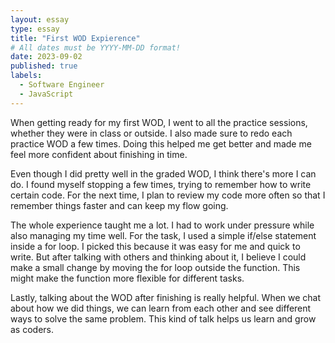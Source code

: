 ```yaml
---
layout: essay
type: essay
title: "First WOD Expierence"
# All dates must be YYYY-MM-DD format!
date: 2023-09-02
published: true
labels:
  - Software Engineer
  - JavaScript
---
```


When getting ready for my first WOD, I went to all the practice sessions, whether they were in class or outside. I also made sure to redo each practice WOD a few times. Doing this helped me get better and made me feel more confident about finishing in time.

Even though I did pretty well in the graded WOD, I think there's more I can do. I found myself stopping a few times, trying to remember how to write certain code. For the next time, I plan to review my code more often so that I remember things faster and can keep my flow going.

The whole experience taught me a lot. I had to work under pressure while also  managing my time well. For the task, I used a simple if/else statement inside a for loop. I picked this because it was easy for me and quick to write. But after talking with others and thinking about it, I believe I could make a small change by moving the for loop outside the function. This might make the function more flexible for different tasks.

Lastly, talking about the WOD after finishing is really helpful. When we chat about how we did things, we can learn from each other and see different ways to solve the same problem. This kind of talk helps us learn and grow as coders.

